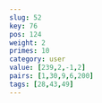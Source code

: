 ```yaml
---
slug: 52
key: 76
pos: 124
weight: 2
primes: 10
category: user
value: [239,2,-1,2]
pairs: [1,30,9,6,200]
tags: [28,43,49]
---
```

